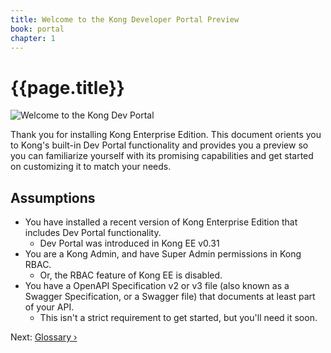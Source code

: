 ```yaml
---
title: Welcome to the Kong Developer Portal Preview
book: portal
chapter: 1
---
```


# {{page.title}}

![Welcome to the Kong Dev Portal](https://konghq.com/wp-content/uploads/2018/05/kong-portal-intro.png)

Thank you for installing Kong Enterprise Edition. This document orients you to Kong's built-in Dev Portal functionality and provides you a preview so you can familiarize yourself with its promising capabilities and get started on customizing it to match your needs.

## Assumptions

* You have installed a recent version of Kong Enterprise Edition that includes Dev Portal functionality.
    * Dev Portal was introduced in Kong EE v0.31
* You are a Kong Admin, and have Super Admin permissions in Kong RBAC.
    * Or, the RBAC feature of Kong EE is disabled.
* You have a OpenAPI Specification v2 or v3 file (also known as a Swagger Specification, or a Swagger file) that documents at least part of your API. 
    * This isn't a strict requirement to get started, but you'll need it soon. 

Next: [Glossary &rsaquo;]({{page.book.next}})
